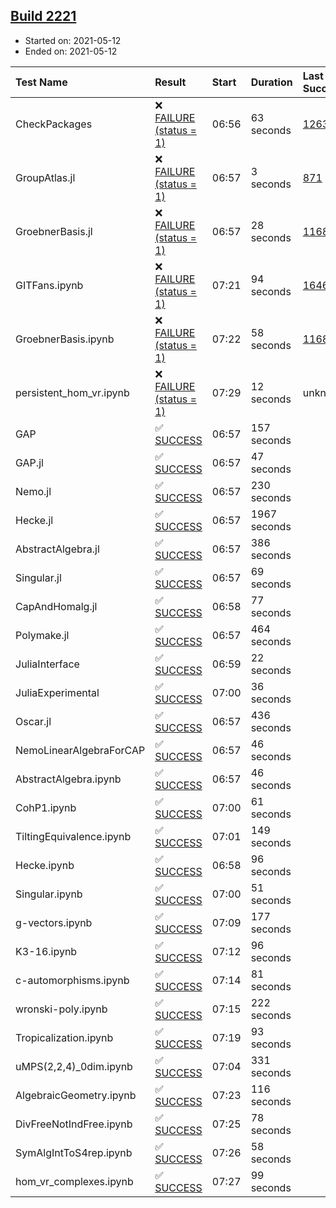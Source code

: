 ## [Build 2221](https://oscarci.mathematik.uni-kl.de/job/oscar-stable/2221/)

* Started on: 2021-05-12
* Ended on: 2021-05-12

| Test Name    | Result | Start | Duration | Last Success | First Failure |
|:-------------|:-------|:------|:---------|:-------------|:--------------|
| CheckPackages | ❌ [FAILURE (status = 1)](https://oscarci.mathematik.uni-kl.de/job/oscar-stable/2221/artifact/logs/build-2221/CheckPackages.log) | 06:56 | 63 seconds | [1263](https://oscarci.mathematik.uni-kl.de/job/oscar-stable/1263/) | [1264](https://oscarci.mathematik.uni-kl.de/job/oscar-stable/1264/) |
| GroupAtlas.jl | ❌ [FAILURE (status = 1)](https://oscarci.mathematik.uni-kl.de/job/oscar-stable/2221/artifact/logs/build-2221/GroupAtlas.jl.log) | 06:57 | 3 seconds | [871](https://oscarci.mathematik.uni-kl.de/job/oscar-stable/871/) | [872](https://oscarci.mathematik.uni-kl.de/job/oscar-stable/872/) |
| GroebnerBasis.jl | ❌ [FAILURE (status = 1)](https://oscarci.mathematik.uni-kl.de/job/oscar-stable/2221/artifact/logs/build-2221/GroebnerBasis.jl.log) | 06:57 | 28 seconds | [1168](https://oscarci.mathematik.uni-kl.de/job/oscar-stable/1168/) | [1169](https://oscarci.mathematik.uni-kl.de/job/oscar-stable/1169/) |
| GITFans.ipynb | ❌ [FAILURE (status = 1)](https://oscarci.mathematik.uni-kl.de/job/oscar-stable/2221/artifact/logs/build-2221/GITFans.ipynb.log) | 07:21 | 94 seconds | [1646](https://oscarci.mathematik.uni-kl.de/job/oscar-stable/1646/) | [1647](https://oscarci.mathematik.uni-kl.de/job/oscar-stable/1647/) |
| GroebnerBasis.ipynb | ❌ [FAILURE (status = 1)](https://oscarci.mathematik.uni-kl.de/job/oscar-stable/2221/artifact/logs/build-2221/GroebnerBasis.ipynb.log) | 07:22 | 58 seconds | [1168](https://oscarci.mathematik.uni-kl.de/job/oscar-stable/1168/) | [1169](https://oscarci.mathematik.uni-kl.de/job/oscar-stable/1169/) |
| persistent_hom_vr.ipynb | ❌ [FAILURE (status = 1)](https://oscarci.mathematik.uni-kl.de/job/oscar-stable/2221/artifact/logs/build-2221/persistent_hom_vr.ipynb.log) | 07:29 | 12 seconds | unknown | unknown |
| GAP | ✅ [SUCCESS](https://oscarci.mathematik.uni-kl.de/job/oscar-stable/2221/artifact/logs/build-2221/GAP.log) | 06:57 | 157 seconds |  |  |
| GAP.jl | ✅ [SUCCESS](https://oscarci.mathematik.uni-kl.de/job/oscar-stable/2221/artifact/logs/build-2221/GAP.jl.log) | 06:57 | 47 seconds |  |  |
| Nemo.jl | ✅ [SUCCESS](https://oscarci.mathematik.uni-kl.de/job/oscar-stable/2221/artifact/logs/build-2221/Nemo.jl.log) | 06:57 | 230 seconds |  |  |
| Hecke.jl | ✅ [SUCCESS](https://oscarci.mathematik.uni-kl.de/job/oscar-stable/2221/artifact/logs/build-2221/Hecke.jl.log) | 06:57 | 1967 seconds |  |  |
| AbstractAlgebra.jl | ✅ [SUCCESS](https://oscarci.mathematik.uni-kl.de/job/oscar-stable/2221/artifact/logs/build-2221/AbstractAlgebra.jl.log) | 06:57 | 386 seconds |  |  |
| Singular.jl | ✅ [SUCCESS](https://oscarci.mathematik.uni-kl.de/job/oscar-stable/2221/artifact/logs/build-2221/Singular.jl.log) | 06:57 | 69 seconds |  |  |
| CapAndHomalg.jl | ✅ [SUCCESS](https://oscarci.mathematik.uni-kl.de/job/oscar-stable/2221/artifact/logs/build-2221/CapAndHomalg.jl.log) | 06:58 | 77 seconds |  |  |
| Polymake.jl | ✅ [SUCCESS](https://oscarci.mathematik.uni-kl.de/job/oscar-stable/2221/artifact/logs/build-2221/Polymake.jl.log) | 06:57 | 464 seconds |  |  |
| JuliaInterface | ✅ [SUCCESS](https://oscarci.mathematik.uni-kl.de/job/oscar-stable/2221/artifact/logs/build-2221/JuliaInterface.log) | 06:59 | 22 seconds |  |  |
| JuliaExperimental | ✅ [SUCCESS](https://oscarci.mathematik.uni-kl.de/job/oscar-stable/2221/artifact/logs/build-2221/JuliaExperimental.log) | 07:00 | 36 seconds |  |  |
| Oscar.jl | ✅ [SUCCESS](https://oscarci.mathematik.uni-kl.de/job/oscar-stable/2221/artifact/logs/build-2221/Oscar.jl.log) | 06:57 | 436 seconds |  |  |
| NemoLinearAlgebraForCAP | ✅ [SUCCESS](https://oscarci.mathematik.uni-kl.de/job/oscar-stable/2221/artifact/logs/build-2221/NemoLinearAlgebraForCAP.log) | 06:57 | 46 seconds |  |  |
| AbstractAlgebra.ipynb | ✅ [SUCCESS](https://oscarci.mathematik.uni-kl.de/job/oscar-stable/2221/artifact/logs/build-2221/AbstractAlgebra.ipynb.log) | 06:57 | 46 seconds |  |  |
| CohP1.ipynb | ✅ [SUCCESS](https://oscarci.mathematik.uni-kl.de/job/oscar-stable/2221/artifact/logs/build-2221/CohP1.ipynb.log) | 07:00 | 61 seconds |  |  |
| TiltingEquivalence.ipynb | ✅ [SUCCESS](https://oscarci.mathematik.uni-kl.de/job/oscar-stable/2221/artifact/logs/build-2221/TiltingEquivalence.ipynb.log) | 07:01 | 149 seconds |  |  |
| Hecke.ipynb | ✅ [SUCCESS](https://oscarci.mathematik.uni-kl.de/job/oscar-stable/2221/artifact/logs/build-2221/Hecke.ipynb.log) | 06:58 | 96 seconds |  |  |
| Singular.ipynb | ✅ [SUCCESS](https://oscarci.mathematik.uni-kl.de/job/oscar-stable/2221/artifact/logs/build-2221/Singular.ipynb.log) | 07:00 | 51 seconds |  |  |
| g-vectors.ipynb | ✅ [SUCCESS](https://oscarci.mathematik.uni-kl.de/job/oscar-stable/2221/artifact/logs/build-2221/g-vectors.ipynb.log) | 07:09 | 177 seconds |  |  |
| K3-16.ipynb | ✅ [SUCCESS](https://oscarci.mathematik.uni-kl.de/job/oscar-stable/2221/artifact/logs/build-2221/K3-16.ipynb.log) | 07:12 | 96 seconds |  |  |
| c-automorphisms.ipynb | ✅ [SUCCESS](https://oscarci.mathematik.uni-kl.de/job/oscar-stable/2221/artifact/logs/build-2221/c-automorphisms.ipynb.log) | 07:14 | 81 seconds |  |  |
| wronski-poly.ipynb | ✅ [SUCCESS](https://oscarci.mathematik.uni-kl.de/job/oscar-stable/2221/artifact/logs/build-2221/wronski-poly.ipynb.log) | 07:15 | 222 seconds |  |  |
| Tropicalization.ipynb | ✅ [SUCCESS](https://oscarci.mathematik.uni-kl.de/job/oscar-stable/2221/artifact/logs/build-2221/Tropicalization.ipynb.log) | 07:19 | 93 seconds |  |  |
| uMPS(2,2,4)_0dim.ipynb | ✅ [SUCCESS](https://oscarci.mathematik.uni-kl.de/job/oscar-stable/2221/artifact/logs/build-2221/uMPS-2-2-4-_0dim.ipynb.log) | 07:04 | 331 seconds |  |  |
| AlgebraicGeometry.ipynb | ✅ [SUCCESS](https://oscarci.mathematik.uni-kl.de/job/oscar-stable/2221/artifact/logs/build-2221/AlgebraicGeometry.ipynb.log) | 07:23 | 116 seconds |  |  |
| DivFreeNotIndFree.ipynb | ✅ [SUCCESS](https://oscarci.mathematik.uni-kl.de/job/oscar-stable/2221/artifact/logs/build-2221/DivFreeNotIndFree.ipynb.log) | 07:25 | 78 seconds |  |  |
| SymAlgIntToS4rep.ipynb | ✅ [SUCCESS](https://oscarci.mathematik.uni-kl.de/job/oscar-stable/2221/artifact/logs/build-2221/SymAlgIntToS4rep.ipynb.log) | 07:26 | 58 seconds |  |  |
| hom_vr_complexes.ipynb | ✅ [SUCCESS](https://oscarci.mathematik.uni-kl.de/job/oscar-stable/2221/artifact/logs/build-2221/hom_vr_complexes.ipynb.log) | 07:27 | 99 seconds |  |  |
